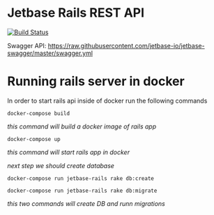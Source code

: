 # Jetbase Rails REST API

[![Build Status](https://travis-ci.org/jetbase-io/jetbase-rails.svg?branch=master)](https://travis-ci.org/jetbase-io/jetbase-rails)

Swagger API: https://raw.githubusercontent.com/jetbase-io/jetbase-swagger/master/swagger.yml

# Running rails server in docker

In order to start rails api inside of docker run the following commands

```
docker-compose build
```
_this command will build a docker image of rails app_

```
docker-compose up
```
_this command will start rails app in docker_

_next step we should create database_

```
docker-compose run jetbase-rails rake db:create

docker-compose run jetbase-rails rake db:migrate
```
_this two commands will create DB and runn migrations_

